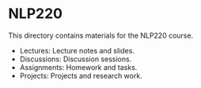 # NLP220

This directory contains materials for the NLP220 course.
- Lectures: Lecture notes and slides.
- Discussions: Discussion sessions.
- Assignments: Homework and tasks.
- Projects: Projects and research work.
